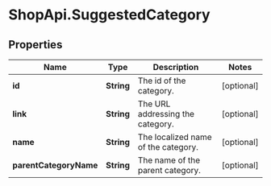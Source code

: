 # ShopApi.SuggestedCategory

## Properties

Name | Type | Description | Notes
------------ | ------------- | ------------- | -------------
**id** | **String** | The id of the category. | [optional] 
**link** | **String** | The URL addressing the category. | [optional] 
**name** | **String** | The localized name of the category. | [optional] 
**parentCategoryName** | **String** | The name of the parent category. | [optional] 


